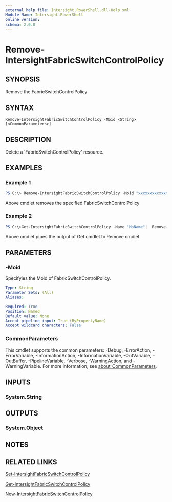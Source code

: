 ```yaml
---
external help file: Intersight.PowerShell.dll-Help.xml
Module Name: Intersight.PowerShell
online version:
schema: 2.0.0
---
```


# Remove-IntersightFabricSwitchControlPolicy

## SYNOPSIS
Remove the FabricSwitchControlPolicy

## SYNTAX

```
Remove-IntersightFabricSwitchControlPolicy -Moid <String> [<CommonParameters>]
```

## DESCRIPTION
Delete a &apos;FabricSwitchControlPolicy&apos; resource.

## EXAMPLES

### Example 1
```powershell
PS C:\> Remove-IntersightFabricSwitchControlPolicy -Moid "xxxxxxxxxxxxxxxxxxxxxxxxxxx"
```
Above cmdlet removes the specified FabricSwitchControlPolicy 

### Example 2
```powershell
PS C:\>Get-IntersightFabricSwitchControlPolicy -Name "MoName"|  Remove-IntersightFabricSwitchControlPolicy
```
Above cmdlet pipes the output of Get cmdlet to Remove cmdlet

## PARAMETERS

### -Moid
Specifyies the Moid of FabricSwitchControlPolicy.

```yaml
Type: String
Parameter Sets: (All)
Aliases:

Required: True
Position: Named
Default value: None
Accept pipeline input: True (ByPropertyName)
Accept wildcard characters: False
```

### CommonParameters
This cmdlet supports the common parameters: -Debug, -ErrorAction, -ErrorVariable, -InformationAction, -InformationVariable, -OutVariable, -OutBuffer, -PipelineVariable, -Verbose, -WarningAction, and -WarningVariable. For more information, see [about_CommonParameters](http://go.microsoft.com/fwlink/?LinkID=113216).

## INPUTS

### System.String

## OUTPUTS

### System.Object
## NOTES

## RELATED LINKS

[Set-IntersightFabricSwitchControlPolicy](./Set-IntersightFabricSwitchControlPolicy.md)

[Get-IntersightFabricSwitchControlPolicy](./Get-IntersightFabricSwitchControlPolicy.md)

[New-IntersightFabricSwitchControlPolicy](./New-IntersightFabricSwitchControlPolicy.md)

